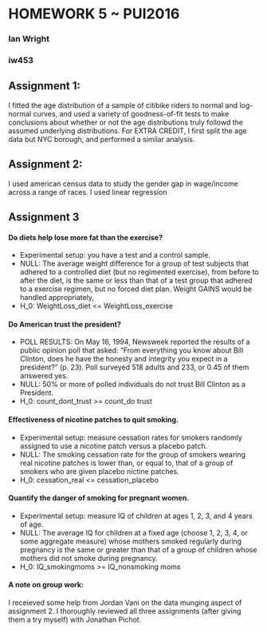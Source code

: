 # HOMEWORK 5 ~ PUI2016
### Ian Wright
### iw453

## Assignment 1:
I fitted the age distribution of a sample of citibike riders to normal and log-normal curves, and used a variety of goodness-of-fit tests to make conclusions about whether or not the age distributions truly followd the assumed underlying distributions. For EXTRA CREDIT, I first split the age data but NYC borough, and performed a similar analysis.

## Assignment 2:
I used american census data to study the gender gap in wage/income across a range of races. I used linear regression

## Assignment 3
#### Do diets help lose more fat than the exercise?
+ Experimental setup: you have a test and a control sample.
+ NULL: The average weight difference for a group of test subjects that adhered to a controlled diet (but no regimented exercise), from before to after the diet, is the same or less than that of a test group that adhered to a exercise regimen, but no forced diet plan. Weight GAINS would be handled appropriately,  
+ H_0: WeightLoss_diet <= WeightLoss_exercise

#### Do American trust the president?
+ POLL RESULTS: On May 16, 1994, Newsweek reported the results of a public opinion poll that asked: “From everything you know about Bill Clinton, does he have the honesty and integrity you expect in a president?” (p. 23). Poll surveyed 518 adults and 233, or 0.45 of them answered yes.
+ NULL: 50% or more of polled individuals do not trust Bill Clinton as a President.
+ H_0: count_dont_trust >= count_do trust 

#### Effectiveness of nicotine patches to quit smoking.
+ Experimental setup: measure cessation rates for smokers randomly assigned to use a nicotine patch versus a placebo patch.
+ NULL: The smoking cessation rate for the group of smokers wearing real nicotine patches is lower than, or equal to, that of a group of smokers who are given placebo nictine patches.
+ H_0: cessation_real <= cessation_placebo

#### Quantify the danger of smoking for pregnant women.
+ Experimental setup: measure IQ of children at ages 1, 2, 3, and 4 years of age.
+ NULL: The average IQ for children at a fixed age (choose 1, 2, 3, 4, or some aggregate measure) whose mothers smoked regularly during pregnancy is the same or greater than that of a group of children whose mothers did not smoke during pregnancy.
+ H_0: IQ_smokingmoms >= IQ_nonsmoking moms

#### A note on group work:
I receieved some help from Jordan Vani on the data munging aspect of assignment 2. I thoroughly reviewed all three assignments (after giving them a try myself) with Jonathan Pichot.
